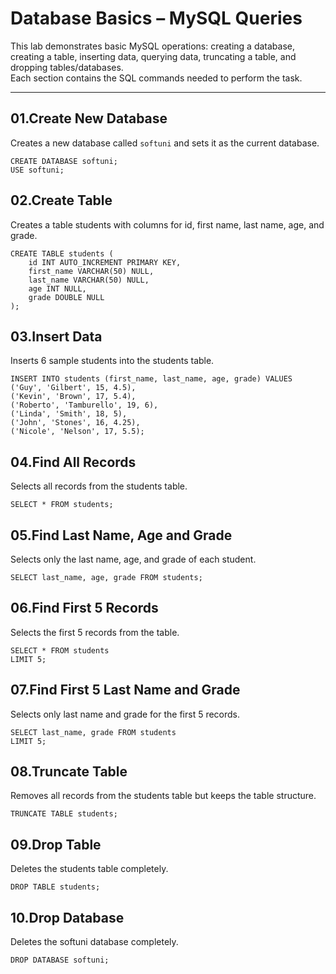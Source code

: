 # Database Basics – MySQL Queries

This lab demonstrates basic MySQL operations: creating a database, creating a table, inserting data, querying data, truncating a table, and dropping tables/databases.  
Each section contains the SQL commands needed to perform the task.

---

## 01.Create New Database 
Creates a new database called `softuni` and sets it as the current database.
```
CREATE DATABASE softuni;
USE softuni;
```

## 02.Create Table
Creates a table students with columns for id, first name, last name, age, and grade.
```
CREATE TABLE students (
    id INT AUTO_INCREMENT PRIMARY KEY,
    first_name VARCHAR(50) NULL,
    last_name VARCHAR(50) NULL,
    age INT NULL,
    grade DOUBLE NULL
);
```

## 03.Insert Data
Inserts 6 sample students into the students table.
```
INSERT INTO students (first_name, last_name, age, grade) VALUES
('Guy', 'Gilbert', 15, 4.5),
('Kevin', 'Brown', 17, 5.4),
('Roberto', 'Tamburello', 19, 6),
('Linda', 'Smith', 18, 5),
('John', 'Stones', 16, 4.25),
('Nicole', 'Nelson', 17, 5.5);
```

## 04.Find All Records
Selects all records from the students table.
```
SELECT * FROM students;
```

## 05.Find Last Name, Age and Grade
Selects only the last name, age, and grade of each student.
```
SELECT last_name, age, grade FROM students;
```

## 06.Find First 5 Records
Selects the first 5 records from the table.
```
SELECT * FROM students
LIMIT 5;
```

## 07.Find First 5 Last Name and Grade
Selects only last name and grade for the first 5 records.
```
SELECT last_name, grade FROM students
LIMIT 5;
```

## 08.Truncate Table
Removes all records from the students table but keeps the table structure.
```
TRUNCATE TABLE students;
```

## 09.Drop Table
Deletes the students table completely.
```
DROP TABLE students;
```

## 10.Drop Database
Deletes the softuni database completely.
```
DROP DATABASE softuni;
```
